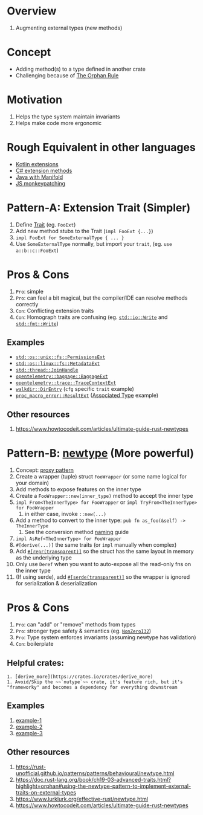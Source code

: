# Overview
1. Augmenting external types (new methods)


# Concept
- Adding method(s) to a type defined in another crate
- Challenging because of [The Orphan Rule](https://doc.rust-lang.org/book/ch10-02-traits.html?highlight=orphan#implementing-a-trait-on-a-type)


# Motivation
1. Helps the type system maintain invariants
1. Helps make code more ergonomic


# Rough Equivalent in other languages
- [Kotlin extensions](https://kotlinlang.org/docs/extensions.html)
- [C# extension methods](https://learn.microsoft.com/en-us/dotnet/csharp/programming-guide/classes-and-structs/extension-methods)
- [Java with Manifold](https://github.com/manifold-systems/manifold/tree/master/manifold-deps-parent/manifold-ext)
- [JS monkeypatching](https://en.wikipedia.org/wiki/Monkey_patch)


# Pattern-A: Extension Trait (Simpler)

1. Define [Trait](./traits.md) (eg. `FooExt`)
1. Add new method stubs to the Trait (`impl FooExt {...}`)
1. `impl FooExt for SomeExternalType { ... }`
1. Use `SomeExternalType` normally, but import your `trait`, (eg. `use a::b::c::FooExt`)


# Pros & Cons
1. `Pro`: simple
1. `Pro`: can feel a bit magical, but the compiler/IDE can resolve methods correctly
1. `Con`: Conflicting extension traits
1. `Con`: Homograph traits are confusing (eg. [`std::io::Write`](https://doc.rust-lang.org/std/io/trait.Write.html)  and [`std::fmt::Write`](https://doc.rust-lang.org/std/fmt/trait.Write.html))


## Examples
- [`std::os::unix::fs::PermissionsExt`](https://doc.rust-lang.org/std/os/unix/fs/trait.PermissionsExt.html)
- [`std::os::linux::fs::MetadataExt`](https://doc.rust-lang.org/std/os/linux/fs/trait.MetadataExt.html)
- [`std::thread::JoinHandle`](https://doc.rust-lang.org/std/thread/struct.JoinHandle.html)
- [`opentelemetry::baggage::BaggageExt`](https://docs.rs/opentelemetry/latest/opentelemetry/baggage/trait.BaggageExt.html)
- [`opentelemetry::trace::TraceContextExt`](https://docs.rs/opentelemetry/latest/opentelemetry/trace/trait.TraceContextExt.html)
- [`walkdir::DirEntry`](https://docs.rs/walkdir/latest/walkdir/struct.DirEntry.html) (`cfg` specific `trait` example)
- [`proc_macro_error::ResultExt`](https://docs.rs/proc-macro-error/latest/proc_macro_error/trait.ResultExt.html) ([Associated Type](https://doc.rust-lang.org/rust-by-example/generics/assoc_items/types.html) example)


## Other resources
1. https://www.howtocodeit.com/articles/ultimate-guide-rust-newtypes


# Pattern-B: [newtype](https://doc.rust-lang.org/rust-by-example/generics/new_types.html) (More powerful)

1. Concept: [proxy pattern](https://refactoring.guru/design-patterns/proxy)
1. Create a wrapper (tuple) struct `FooWrapper` (or some name logical for your domain)
1. Add methods to expose features on the inner type
1. Create a `FooWrapper::new(inner_type)` method to accept the inner type
1. `impl From<TheInnerType> for FooWrapper` or `impl TryFrom<TheInnerType> for FooWrapper`
    1. in either case, invoke `::new(...)`
1. Add a method to convert to the inner type: `pub fn as_foo(&self) -> TheInnerType`
    1. See the conversion method [naming](https://rust-lang.github.io/api-guidelines/naming.html#ad-hoc-conversions-follow-as_-to_-into_-conventions-c-conv) guide
1. `impl AsRef<TheInnerType> for FooWrapper`
1. `#[derive(...)]` the same traits (or `impl` manually when complex)
1. Add [`#[repr(transparent)]`](https://doc.rust-lang.org/reference/type-layout.html#the-transparent-representation) so the struct has the same layout in memory as the underlying type
1. Only use `Deref` when you want to auto-expose all the read-only fns on the inner type
1. (If using serde), add [`#[serde(transparent)]`](https://serde.rs/container-attrs.html#transparent) so the wrapper is ignored for serialization & deserialization


# Pros & Cons
1. `Pro`: can "add" or "remove" methods from types
1. `Pro`: stronger type safety & semantics (eg. [`NonZeroI32`](https://doc.rust-lang.org/std/num/type.NonZeroI32.html))
1. `Pro`: Type system enforces invariants (assuming newtype has validation)
1. `Con`: boilerplate


## Helpful crates:
    1. [derive_more](https://crates.io/crates/derive_more)
    1. Avoid/Skip the ~~`nutype`~~ crate, it's feature rich, but it's "frameworky" and becomes a dependency for everything downstream


## Examples
1. [example-1](https://doc.rust-lang.org/rust-by-example/generics/new_types.html)
1. [example-2](https://rust-unofficial.github.io/patterns/patterns/behavioural/newtype.html)
1. [example-3](https://doc.rust-lang.org/book/ch19-04-advanced-types.html)


## Other resources
1. https://rust-unofficial.github.io/patterns/patterns/behavioural/newtype.html
1. https://doc.rust-lang.org/book/ch19-03-advanced-traits.html?highlight=orphan#using-the-newtype-pattern-to-implement-external-traits-on-external-types
1. https://www.lurklurk.org/effective-rust/newtype.html
1. https://www.howtocodeit.com/articles/ultimate-guide-rust-newtypes